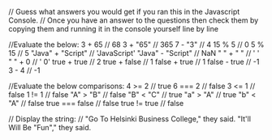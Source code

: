 // Guess what answers you would get if you ran this in the Javascript Console.
// Once you have an answer to the questions then check them by copying them and running it in the console yourself line by line

//Evaluate the below:
3 + 65 // 68
3 + "65" // 365
7 - "3" // 4
15 % 5 // 0
5 % 15 // 5
"Java" + "Script" // 'JavaScript'
"Java" - "Script" // NaN
" " + " " // '   '
" " + 0 // ' 0'
true + true // 2
true + false // 1
false + true // 1
false - true // -1
3 - 4 // -1

//Evaluate the below comparisons:
4 >= 2 // true
6 === 2 // false
3 <= 1 // false
1 != 1 // false
"A" > "B" // false
"B" < "C" // true
"a" > "A" // true
"b" < "A" // false
true === false // false
true != true // false

// Display the string:
// "Go To Helsinki Business College," they said. "It'll Will Be "Fun"," they said.